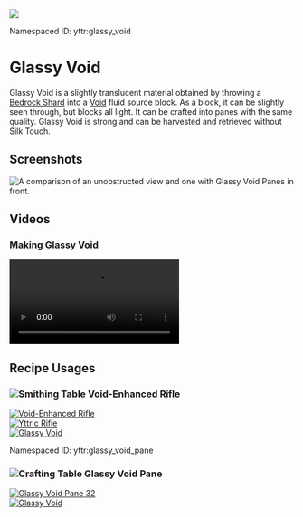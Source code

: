 <img class="infobox" src="../img/item/glassy_void.png">

<span class="aside">Namespaced ID: <span>yttr:glassy_void</span></span><br/>
# Glassy Void
Glassy Void is a slightly translucent material obtained by throwing a [Bedrock Shard](../bedrock_shard)
into a [Void](../void) fluid source block. As a block, it can be slightly seen through, but blocks
all light. It can be crafted into panes with the same quality. Glassy Void is strong and can be
harvested and retrieved without Silk Touch.

## Screenshots
![A comparison of an unobstructed view and one with Glassy Void Panes in front.](../img/glassy_void.png)

## Videos

### Making Glassy Void
<video src="../img/glassy_void.mp4" controls></video>

## Recipe Usages

### <img class="symbolic" title="Smithing Table" src="../img/symbolic/smithing_table.png"/> Void-Enhanced Rifle
<div class="recipe" title="Namespaced ID: yttr:rifle_overclocked">
	<a href="../rifle" class="output">
		<img title="Void-Enhanced Rifle" src="../img/item/rifle_overclocked.png"/>
	</a>
	<div class="input">
		<a href="../rifle"><img title="Yttric Rifle" src="../img/item/rifle.png"/></a>
		<div class="add"></div>
		<a href="#"><img title="Glassy Void" src="../img/item/glassy_void.png"/></a>
	</div>
</div>

<span class="aside">Namespaced ID: <span>yttr:glassy_void_pane</span></span>
### <img class="symbolic" title="Crafting Table" src="../img/symbolic/crafting_table.png"/> Glassy Void Pane
<div class="recipe" title="Namespaced ID: yttr:glassy_void_pane">
	<a href="#" class="output">
		<img title="Glassy Void Pane" src="../img/item/glassy_void_pane.png"/>
		<span class="quantity">32</span>
	</a>
	<div class="input">
		<a href="#"><img title="Glassy Void" src="../img/item/glassy_void.png"/></a>
	</div>
</div>
